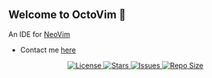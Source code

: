 ## Welcome to OctoVim 🐙

An IDE for [NeoVim](https://github.com/neovim/neovim)

- Contact me [here](contact.octovim@proton.me)

<div align="center"><p>
    <a href="https://github.com/lunarvim/OctoVim/blob/main/LICENSE">
      <img alt="License" src="https://img.shields.io/github/license/lunarvim/lunarvim?style=for-the-badge&logo=starship&color=ee999f&logoColor=D9E0EE&labelColor=302D41" />
    </a>
    <a href="https://github.com/OctoVim/OctoVim/stargazers">
      <img alt="Stars" src="https://img.shields.io/github/stars/OctoVim/OctoVim?style=for-the-badge&logo=starship&color=c69ff5&logoColor=D9E0EE&labelColor=302D41" />
    </a>
    <a href="https://github.com/OctoVim/OctoVim/issues">
      <img alt="Issues" src="https://img.shields.io/github/issues/OctoVim/OctoVim?style=for-the-badge&logo=bilibili&color=F5E0DC&logoColor=D9E0EE&labelColor=302D41" />
    </a>
    <a href="https://github.com/OctoVim/OctoVim">
      <img alt="Repo Size" src="https://img.shields.io/github/repo-size/OctoVim/OctoVim?color=%23DDB6F2&label=SIZE&logo=codesandbox&style=for-the-badge&logoColor=D9E0EE&labelColor=302D41" />
    </a>
